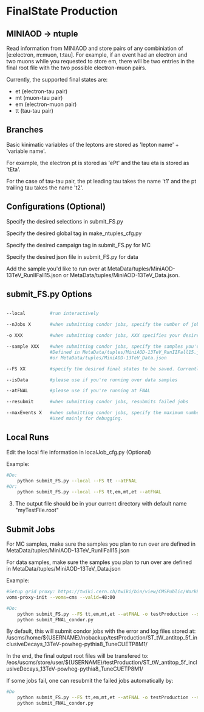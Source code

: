 FinalState Production
=====================

MINIAOD -> ntuple
-----------------
Read information from MINIAOD and store pairs of any combiniation of [e:electron, m:muon, t:tau]. 
For example, if an event had an electron and two muons while you requested to store em, there will 
be two entries in the final root file with the two possible electron-muon pairs.

Currently, the supported final states are: 
- et (electron-tau pair)
- mt (muon-tau pair)
- em (electron-muon pair)
- tt (tau-tau pair)


Branches
-----------------
Basic kinimatic variables of the leptons are stored as 'lepton name' + 'variable name'.

For example, the electron pt is stored as 'ePt' and the tau eta is stored as 'tEta'.

For the case of tau-tau pair, the pt leading tau takes the name 't1' and the pt trailing tau takes the name 't2'.


Configurations (Optional)
-----------------
Specify the desired selections in submit_FS.py

Specify the desired global tag in make_ntuples_cfg.py

Specify the desired campaign tag in submit_FS.py for MC

Specify the desired json file in submit_FS.py for data

Add the sample you'd like to run over at MetaData/tuples/MiniAOD-13TeV_RunIIFall15.json or MetaData/tuples/MiniAOD-13TeV_Data.json.


submit_FS.py Options
-----------------
```bash

--local         #run interactively

--nJobs X       #when submitting condor jobs, specify the number of jobs to run. Used mainly for debugging.

-o XXX          #when submitting condor jobs, XXX specifies your desired directory name

--sample XXX    #when submitting condor jobs, specify the samples you'd like to run over. 
                #Defined in MetaData/tuples/MiniAOD-13TeV_RunIIFall15.json 
                #or MetaData/tuples/MiniAOD-13TeV_Data.json

--FS XX         #specify the desired final states to be saved. Currently supports et, mt, tt, em, ee, mm.

--isData        #please use if you're running over data samples

--atFNAL        #please use if you're running at FNAL

--resubmit      #when submitting condor jobs, resubmits failed jobs

--maxEvents X   #when submitting condor jobs, specify the maximum number of events to run over. 
                #Used mainly for debugging.
```



Local Runs
----------
Edit the local file information in localJob_cfg.py (Optional)

Example:
```bash
#Do:
    python submit_FS.py --local --FS tt --atFNAL
#Or:
    python submit_FS.py --local --FS tt,em,mt,et --atFNAL
```
3) The output file should be in your current directory with default name "myTestFile.root"


Submit Jobs
---------------
For MC samples, make sure the samples you plan to run over are defined in MetaData/tuples/MiniAOD-13TeV_RunIIFall15.json

For data samples, make sure the samples you plan to run over are defined in MetaData/tuples/MiniAOD-13TeV_Data.json

Example:
```bash
#Setup grid proxy: https://twiki.cern.ch/twiki/bin/view/CMSPublic/WorkBookStartingGrid#ObtainingCert
voms-proxy-init --voms=cms --valid=48:00

#Do:
    python submit_FS.py --FS tt,em,mt,et --atFNAL -o testProduction --sample ST*
    python submit_FNAL_condor.py
```
By default, this will submit condor jobs with the error and log files stored at: 
/uscms/home/${USERNAME}/nobackup/testProduction/ST_tW_antitop_5f_inclusiveDecays_13TeV-powheg-pythia8_TuneCUETP8M1/

In the end, the final output root files will be transfered to:
/eos/uscms/store/user/${USERNAME}/testProduction/ST_tW_antitop_5f_inclusiveDecays_13TeV-powheg-pythia8_TuneCUETP8M1/

If some jobs fail, one can resubmit the failed jobs automatically by:
```bash
#Do
    python submit_FS.py --FS tt,em,mt,et --atFNAL -o testProduction --sample ST* --resubmit
    python submit_FNAL_condor.py
```